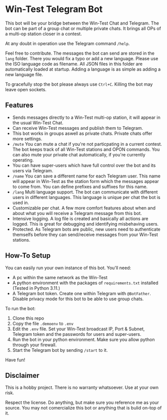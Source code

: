 # Win-Test Telegram Bot

This bot will be your bridge between the Win-Test Chat and Telegram. The bot can be part of a group chat or multiple private chats. 
It brings all OPs of a multi-op station closer in a contest.

At any doubt in operation use the Telegram command `/help`.

Feel free to contribute.
The messages the bot can send are stored in the `lang` folder. There you would fix a typo or add a new language. Please use the ISO language code as filename. All JSON files in this folder are automatically loaded at startup. Adding a language is as simple as adding a new language file.

To gracefully stop the bot please always use `Ctrl+C`. Killing the bot may leave open sockets.

## Features
- Sends messages directly to a Win-Test multi-op station, it will appear in the usual Win-Test Chat.
- Can receive Win-Test messages and publish them to Telegram. 
- This bot works in groups aswell as private chats. Private chats offer more settings.
- `/mute` You can mute a chat if you're not particpating in a current contest. The bot keeps track of all Win-Test stations and OPON commands. You can also mute your private chat automatically, if you're currently operating.
- You can have super-users which have full control over the bot and its users via Telegram.
- `/name` You can save a different name for each Telegram user. This name will appear in Win-Test as the station form which the messages appear to come from. You can define prefixes and suffixes for this name.
- `/lang` Multi language support. The bot can communicate with different users in different languages. This language is unique per chat the bot is used in.
- Customizable per chat. A few more comfort features about when and about what you will receive a Telegram message from this bot.
- Intensive logging. A log file is created and basically all actions are logged. This is great for debugging and identifying misbehaving users.
- Protected. As Telegram bots are public, new users need to authenticate themselfs before they can send/receive messages from your Win-Test stations.

## How-To Setup
You can easily run your own instance of this bot. 
You'll need:
- A pc within the same network as the Win-Test 
- A python environment with the packages of `requirements.txt` installed (Tested in Python 3.11.)
- A Telegram bot token. Create one within Telegram with `@BotFather`. Disable privacy mode for this bot to be able to use group chats.

To run the bot:
1. Clone this repo
1. Copy the file `.demoenv` to `.env`
1. Edit the `.env` file. Set your Win-Test broadcast IP, Port & Subnet, Telegram token and the passwords for users and super-users.
1. Run the bot in your python environment. Make sure you allow python through your firewall.
1. Start the Telegram bot by sending `/start` to it. 

Have fun!
## Disclaimer
This is a hobby project. There is no warranty whatsoever. Use at your own risk.

Respect the license. 
Do anything, but make sure you reference me as your source.
You may not comercialize this bot or anything that is bulid on-top of it.